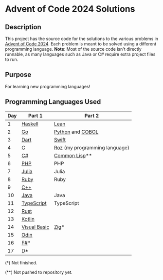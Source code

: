 # Advent of Code 2024 Solutions

## Description
This project has the source code for the solutions to the various problems in [Advent of Code 2024](https://adventofcode.com/2024). 
Each problem is meant to be solved using a different programming language.
**Note**: Most of the source code isn't directly runnable, as many languages such as Java or C# require extra project files to run.

## Purpose
For learning new programming languages!

## Programming Languages Used
| Day | Part 1       | Part 2     |
|-----|--------------|------------|
| 1   | [Haskell](https://www.haskell.org/)      | [Lean](https://lean-lang.org/about/)       |
| 2   | [Go](https://go.dev/doc/)           | [Python](https://www.python.org/about/apps/) and [COBOL](https://www.ibm.com/think/topics/cobol)    |
| 3   | [Dart](https://dart.dev/language)         | [Swift](https://www.swift.org/)      |
| 4   | [C](https://en.wikipedia.org/wiki/C_(programming_language) )          | [Roz](https://github.com/cyan-wolf/roz_lang) (my programming language)        |
| 5   | [C#](https://learn.microsoft.com/en-us/dotnet/csharp/tour-of-csharp/overview)           | [Common Lisp](https://common-lisp.net/)**           |
| 6   | [PHP](https://www.php.net/manual/en/introduction.php)          | PHP        |
| 7   | [Julia](https://docs.julialang.org/en/v1/)        | Julia      |
| 8   | [Ruby](https://www.ruby-lang.org/en/about/)         | Ruby       |
| 9   | [C++](https://en.wikipedia.org/wiki/C%2B%2B)          |            |
| 10  | [Java](https://www.java.com/en/download/help/whatis_java.html)         | Java       |
| 11  | [TypeScript](https://www.typescriptlang.org/docs/handbook/intro.html)   | TypeScript |
| 12  | [Rust](https://www.rust-lang.org/)         |            |
| 13  | [Kotlin](https://kotlinlang.org/docs/getting-started.html)       |            |
| 14  | [Visual Basic](https://learn.microsoft.com/en-us/dotnet/visual-basic/programming-guide/concepts/) | [Zig](https://ziglang.org/learn/overview/)*        |
| 15  | [Odin](https://odin-lang.org/docs/overview/)         |            |
| 16  | [F#](https://fsharp.org/)*           |            |
| 17  | [D](https://dlang.org/)*             |            |

(*) Not finished.

(**) Not pushed to repository yet.
